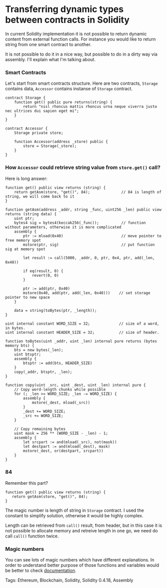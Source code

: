 # Transferring dynamic types between contracts in Solidity
In current Solidity implementation it is not possible to return dynamic content from external function calls.
For instance you would like to return string from one smart contract to another.

It is not possible to do it in a nice way, but possible to do in a dirty way via assembly. I'll explain what I'm talking about.

### Smart Contracts
Let's start from smart contracts structure.
Here are two contracts, `Storage` contains data, `Accessor` contains instanse of `Storage` contract.
```
contract Storage {
    function get() public pure returns(string) {
        return "nisl rhoncus mattis rhoncus urna neque viverra justo nec ultrices dui sapien eget mi";
    }
}

contract Accessor {
    Storage private store;

    function Accessor(address _store) public {
        store = Storage(_store);
    }
}
```

### How `Accessor` could retrieve string value from `store.get()` call?

Here is long answer:
```
function get() public view returns (string) {
    return getAsm(store, "get()", 84);              // 84 is length of string, we will come back to it 
}

function getAsm(address _addr, string _func, uint256 _len) public view returns (string data) {
    uint ptr;
    bytes4 sig = bytes4(keccak256(_func));          // function without parameters, otherwise it is more complicated
    assembly {
        ptr := mload(0x40)                          // move pointer to free memory spot
        mstore(ptr, sig)                            // put function sig at memory spot

        let result := call(5000, _addr, 0, ptr, 0x4, ptr, add(_len, 0x40))

        if eq(result, 0) {
            revert(0, 0)
        }

        ptr := add(ptr, 0x40)
        mstore(0x40, add(ptr, add(_len, 0x40)))    // set storage pointer to new space
    }

    data = string(toBytes(ptr, _length)); 
}

uint internal constant WORD_SIZE = 32;             // size of a word, in bytes.
uint internal constant HEADER_SIZE = 32;           // size of header.

function toBytes(uint _addr, uint _len) internal pure returns (bytes memory bts) {
    bts = new bytes(_len);
    uint btsptr;
    assembly {
        btsptr := add(bts, HEADER_SIZE)
    }
    copy(_addr, btsptr, _len);
}

function copy(uint _src, uint _dest, uint _len) internal pure {
    // Copy word-length chunks while possible
    for (; _len >= WORD_SIZE; _len -= WORD_SIZE) {
        assembly {
            mstore(_dest, mload(_src))
        }
        _dest += WORD_SIZE;
        _src += WORD_SIZE;
    }

    // Copy remaining bytes
    uint mask = 256 ** (WORD_SIZE - _len) - 1;
    assembly {
        let srcpart := and(mload(_src), not(mask))
        let destpart := and(mload(_dest), mask)
        mstore(_dest, or(destpart, srcpart))
    }
}
```

### 84
Remember this part?
```
function get() public view returns (string) {
   return getAsm(store, "get()", 84);
}
```
The magic number is length of string in `Storage` contract. I used the constant to simplify solution,
otherwise it would be highly complex.

Length can be retrieved from `call()` result, from header,
but in this case it is not possible to allocate memory and retreive length in one go, we need do call `call()` function twice.

### Magic numbers
You can see lots of magic numbers which have different explanations. In order to understand better purpose of those functions 
and variables would be better to check [documentation](https://solidity.readthedocs.io/en/v0.4.21/assembly.html).

Tags: Ethereum, Blockchain, Solidity, Solidity 0.4.18, Assembly
